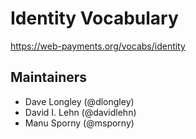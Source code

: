 # Identity Vocabulary

https://web-payments.org/vocabs/identity

## Maintainers

- Dave Longley (@dlongley)
- David I. Lehn (@davidlehn)
- Manu Sporny (@msporny)
